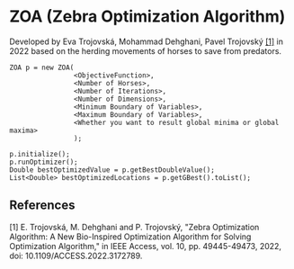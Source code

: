 # ZOA (Zebra Optimization Algorithm)

Developed by Eva Trojovská, Mohammad Dehghani, Pavel Trojovský  [[1]](#1) in 2022 based on the herding movements of horses to save from predators.

```
ZOA p = new ZOA(
                <ObjectiveFunction>,
                <Number of Horses>,
                <Number of Iterations>,
                <Number of Dimensions>,
                <Minimum Boundary of Variables>,
                <Maximum Boundary of Variables>,
                <Whether you want to result global minima or global maxima>
                );

p.initialize();
p.runOptimizer();
Double bestOptimizedValue = p.getBestDoubleValue();
List<Double> bestOptimizedLocations = p.getGBest().toList();
```

## References
<a id="1">[1]</a> E. Trojovská, M. Dehghani and P. Trojovský, "Zebra Optimization Algorithm: A New Bio-Inspired Optimization Algorithm for Solving Optimization Algorithm," in IEEE Access, vol. 10, pp. 49445-49473, 2022, doi: 10.1109/ACCESS.2022.3172789.
